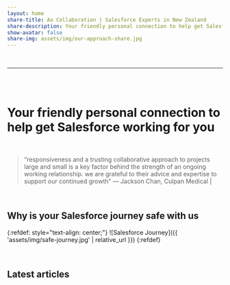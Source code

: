 ```yaml
---
layout: home
share-title: Ao Collaboration | Salesforce Experts in New Zealand
share-description: Your friendly personal connection to help get Salesforce working for you.
show-avatar: false
share-img: assets/img/our-approach-share.jpg
---
```


<br/>

***

<br/>
<br/>

# Your friendly personal connection to help get Salesforce working for you

<br/>


> “responsiveness and a trusting collaborative approach to projects large and small is a key factor behind the strength of an ongoing working relationship. we are grateful to their advice and expertise to support our continued growth” — Jackson Chan, Culpan Medical |

<br/>

## Why is your Salesforce journey safe with us

{:refdef: style="text-align: center;"}
![Salesforce Journey]({{ 'assets/img/safe-journey.jpg' | relative_url }})
{:refdef}


<br/>

## Latest articles
